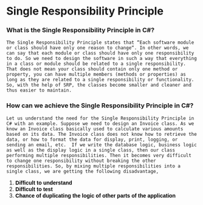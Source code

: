 # Single Responsibility Principle

### What is the Single Responsibility Principle in C#?

`The Single Responsibility Principle states that “Each software module or class should have only one reason to change“. In other words, we can say that each module or class should have only one responsibility to do.
So we need to design the software in such a way that everything in a class or module should be related to a single responsibility. That does not mean your class should contain only one method or property, you can have multiple members (methods or properties) as long as they are related to a single responsibility or functionality.
So, with the help of SRP, the classes become smaller and cleaner and thus easier to maintain.`

### How can we achieve the Single Responsibility Principle in C#?
`Let us understand the need for the Single Responsibility Principle in C# with an example. Suppose we need to design an Invoice class. As we know an Invoice class basically used to calculate various amounts based on its data. The Invoice class does not know how to retrieve the data, or how to format the data for display, print, logging, or sending an email, etc. 
If we write the database logic, business logic as well as the display logic in a single class, then our class performing multiple responsibilities. Then it becomes very difficult to change one responsibility without breaking the other responsibilities. So, by mixing multiple responsibilities into a single class, we are getting the following disadvantage,`

<ol style="text-align: justify;">
<li><strong><span style="font-family: arial, helvetica, sans-serif; color: #000000;">Difficult to understand</span></strong></li>
<li><strong><span style="font-family: arial, helvetica, sans-serif; color: #000000;">Difficult to test</span></strong></li>
<li><strong><span style="font-family: arial, helvetica, sans-serif; color: #000000;">Chance of duplicating the logic of other parts of the application</span></strong></li>
</ol>
